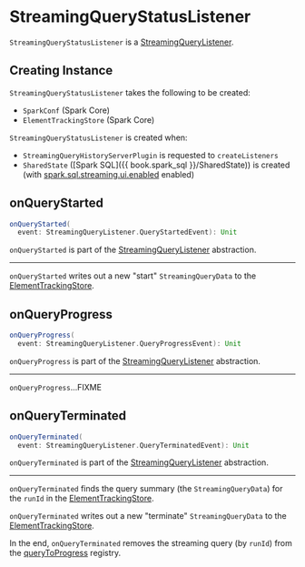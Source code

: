 # StreamingQueryStatusListener

`StreamingQueryStatusListener` is a [StreamingQueryListener](../monitoring/StreamingQueryListener.md).

## Creating Instance

`StreamingQueryStatusListener` takes the following to be created:

* <span id="conf"> `SparkConf` (Spark Core)
* <span id="store"> `ElementTrackingStore` (Spark Core)

`StreamingQueryStatusListener` is created when:

* `StreamingQueryHistoryServerPlugin` is requested to `createListeners`
* `SharedState` ([Spark SQL]({{ book.spark_sql }}/SharedState)) is created (with [spark.sql.streaming.ui.enabled](../configuration-properties.md#spark.sql.streaming.ui.enabled) enabled)

## <span id="onQueryStarted"> onQueryStarted

```scala
onQueryStarted(
  event: StreamingQueryListener.QueryStartedEvent): Unit
```

`onQueryStarted` is part of the [StreamingQueryListener](../monitoring/StreamingQueryListener.md#onQueryStarted) abstraction.

---

`onQueryStarted` writes out a new "start" `StreamingQueryData` to the [ElementTrackingStore](#store).

## <span id="onQueryProgress"> onQueryProgress

```scala
onQueryProgress(
  event: StreamingQueryListener.QueryProgressEvent): Unit
```

`onQueryProgress` is part of the [StreamingQueryListener](../monitoring/StreamingQueryListener.md#onQueryProgress) abstraction.

---

`onQueryProgress`...FIXME

## <span id="onQueryTerminated"> onQueryTerminated

```scala
onQueryTerminated(
  event: StreamingQueryListener.QueryTerminatedEvent): Unit
```

`onQueryTerminated` is part of the [StreamingQueryListener](../monitoring/StreamingQueryListener.md#onQueryTerminated) abstraction.

---

`onQueryTerminated` finds the query summary (the `StreamingQueryData`) for the `runId` in the [ElementTrackingStore](#store).

`onQueryTerminated` writes out a new "terminate" `StreamingQueryData` to the [ElementTrackingStore](#store).

In the end, `onQueryTerminated` removes the streaming query (by `runId`) from the [queryToProgress](#queryToProgress) registry.
